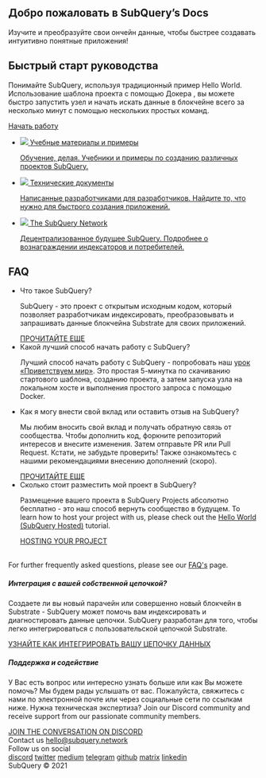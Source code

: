<link rel="stylesheet" href="/assets/style/welcome.css" as="style" />
<div class="top2Sections">
  <section class="welcomeWords">
    <div class="main">
      <div>
        <h2 class="welcomeTitle">Добро пожаловать в SubQuery’s <span>Docs</span></h2>
        <p>Изучите и преобразуйте свои ончейн данные, чтобы быстрее создавать интуитивно понятные приложения!</p>
      </div>
    </div>
  </section>
  <section class="startSection main">
    <div>
      <h2 class="title">Быстрый старт <span>руководства</span></h2>
      <p>Понимайте SubQuery, используя традиционный пример Hello World. Использование шаблона проекта с помощью Докера , вы можете быстро запустить узел и начать искать данные в блокчейне всего за несколько минут с помощью нескольких простых команд.
      </p>
      <a href="https://doc.subquery.network/quickstart/helloworld-localhost.html" class="button"><span>Начать работу</span></a>
    </div>
  </section>
</div>
<div class="main">
  <div>
    <ul class="list">
      <li>
        <a href="https://doc.subquery.network/tutorials_examples/introduction.html">
          <div>
            <img src="/assets/img/tutorialsIcon.svg" />
            <span>Учебные материалы и примеры</span>
            <p>Обучение, делая. Учебники и примеры по созданию различных проектов SubQuery.</p>
          </div>
        </a>
      </li>
      <li>
        <a href="https://doc.subquery.network/create/introduction.html">
          <div>
            <img src="/assets/img/docsIcon.svg" />
            <span>Технические документы</span>
            <p>Написанные разработчиками для разработчиков. Найдите то, что нужно для быстрого создания приложений.</p>
          </div>
        </a>
      </li>
      <li>
        <a href="https://static.subquery.network/whitepaper.pdf" target="_blank">
          <div>
            <img src="/assets/img/networkIcon.svg" />
            <span>The SubQuery Network</span>
            <p>Децентрализованное будущее SubQuery. Подробнее о вознаграждении индексаторов и потребителей.</p>
          </div>
        </a>
      </li>
    </ul>
  </div>
</div>
<section class="faqSection main">
  <div>
    <h2 class="title">FAQ</h2>
    <ul class="faqList">
      <li>
        <div class="title">Что такое SubQuery?</div>
        <div class="content">
          <p>SubQuery - это проект с открытым исходным кодом, который позволяет разработчикам индексировать, преобразовывать и запрашивать данные блокчейна Substrate для своих приложений.</p>
          <a class="more" href="https://doc.subquery.network/faqs/faqs.html#what-is-subquery">ПРОЧИТАЙТЕ ЕЩЕ</a>
        </div>
      </li>
      <li>
        <div class="title">Какой лучший способ начать работу с SubQuery?</div>
        <div class="content">
          <p>Лучший способ начать работу с SubQuery - попробовать наш <a href="https://doc.subquery.network/quickstart/helloworld-localhost.html">урок «Приветствуем мир»</a>. Это простая 5-минутка по скачиванию стартового шаблона, созданию проекта, а затем запуска узла на локальном хосте и выполнения простого запроса с помощью Docker. </p>
        </div>
      </li>
      <li>
        <div class="title">Как я могу внести свой вклад или оставить отзыв на SubQuery?</div>
        <div class="content">
          <p>Мы любим вносить свой вклад и получать обратную связь от сообщества. Чтобы дополнить код, форкните репозиторий интересов и внесите изменения. Затем отправьте PR или Pull Request. Кстати, не забудьте проверить! Также ознакомьтесь с нашими рекомендациями внесению дополнений (скоро). </p>
          <a class="more" href="https://doc.subquery.network/faqs/faqs.html#what-is-the-best-way-to-get-started-with-subquery">ПРОЧИТАЙТЕ ЕЩЕ</a>
        </div>
      </li>
      <li>
        <div class="title">Сколько стоит разместить мой проект в SubQuery?</div>
        <div class="content">
          <p>Размещение вашего проекта в SubQuery Projects абсолютно бесплатно - это наш способ вернуть сообщество в будущем. To learn how to host your project with us, please check out the <a href="https://doc.subquery.network/quickstart/helloworld-hosted.html">Hello World (SubQuery Hosted)</a> tutorial.</p>
          <a class="more" href="https://doc.subquery.network/publish/publish.html">HOSTING YOUR PROJECT</a>
        </div>
      </li>
    </ul><br>
    For further frequently asked questions, please see our <a href="https://doc.subquery.network/faqs/faqs.html">FAQ's</a> page.    
  </div>
</section>
<section class="main">
  <div>
    <div class="lastIntroduce lastIntroduce_1">
        <h5>Интеграция с вашей собственной цепочкой?</h5>
        <p>Создаете ли вы новый парачейн или совершенно новый блокчейн в Substrate - SubQuery может помочь вам индексировать и диагностировать данные цепочки. SubQuery разработан для того, чтобы легко интегрироваться с пользовательской цепочкой Substrate.</p>
        <a class="more" href="https://doc.subquery.network/create/mapping.html#custom-substrate-chains">УЗНАЙТЕ КАК ИНТЕГРИРОВАТЬ ВАШУ ЦЕПОЧКУ ДАННЫХ</a>
    </div>
    <div class="lastIntroduce lastIntroduce_2">
        <h5>Поддержка и содействие</h5>
        <p>У Вас есть вопрос или интересно узнать больше или как Вы можете помочь? Мы будем рады услышать от вас. Пожалуйста, свяжитесь с нами по электронной почте или через социальные сети по ссылкам ниже. Нужна техническая экспертиза? Join our Discord community and receive support from our passionate community members. </p>
        <a class="more" href="=https://discord.com/invite/78zg8aBSMG">JOIN THE CONVERSATION ON DISCORD</a>
    </div>
    </div>
</section>
<section class="main connectSection">
  <div class="email">
    <span>Contact us</span>
    <a href="mailto:hello@subquery.network">hello@subquery.network</a>
  </div>
  <div>
    <div>Follow us on social</div>
    <div class="connectWay">
      <a href="https://discord.com/invite/78zg8aBSMG" target="_blank" class="connectDiscord">discord</a>
      <a href="https://twitter.com/subquerynetwork" target="_blank" class="connectTwitter">twitter</a>
      <a href="https://medium.com/@subquery" target="_blank" class="connectMedium">medium</a>
      <a href="https://t.me/subquerynetwork" target="_blank" class="connectTelegram">telegram</a>
      <a href="https://github.com/OnFinality-io/subql" target="_blank" class="connectGithub">github</a>
      <a href="https://matrix.to/#/#subquery:matrix.org" target="_blank" class="connectMatrix">matrix</a>
      <a href="https://www.linkedin.com/company/subquery" target="_blank" class="connectLinkedin">linkedin</a>
    </div>
  </div>
</section>
</div> </div>
<div class="footer">
  <div class="main"><div>SubQuery © 2021</div></div>
</div>
<script charset="utf-8" src="/assets/js/welcome.js"></script>